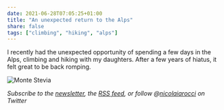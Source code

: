 ```yaml
---
date: 2021-06-28T07:05:25+01:00
title: "An unexpected return to the Alps"
share: false
tags: ["climbing", "hiking", "alps"]
---
```

I recently had the unexpected opportunity of spending a few days in the Alps,
climbing and hiking with my daughters. After a few years of hiatus, it felt
great to be back romping.

![Monte Stevia](/images/monte-stevia.jpg#center)

*Subscribe to the [newsletter][nl], the [RSS feed][rss], or follow @[nicolaiarocci][tw] on Twitter*

 [rss]: https://nicolaiarocci.com/index.xml
 [tw]: http://twitter.com/nicolaiarocci
 [nl]: https://nicolaiarocci.substack.com
